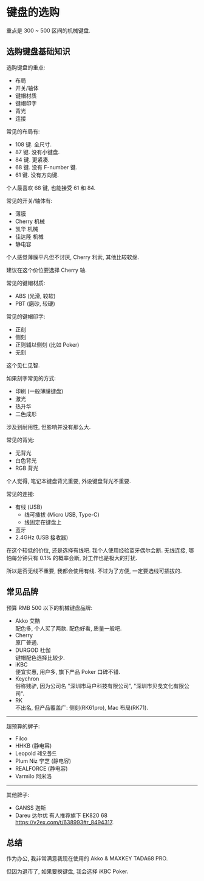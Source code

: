 # 键盘的选购

重点是 300 ~ 500 区间的机械键盘.

## 选购键盘基础知识

选购键盘的重点:

- 布局
- 开关/轴体
- 键帽材质
- 键帽印字
- 背光
- 连接

常见的布局有:

- 108 键. 全尺寸.
- 87 键. 没有小键盘.
- 84 键. 更紧凑.
- 68 键. 没有 F-number 键.
- 61 键. 没有方向键.

个人最喜欢 68 键, 也能接受 61 和 84.

常见的开关/轴体有:

- 薄膜
- Cherry 机械
- 凯华 机械
- 佳达隆 机械
- 静电容

个人感觉薄膜平凡但不讨厌, Cherry 利索, 其他比较软绵.

建议在这个价位要选择 Cherry 轴.

常见的键帽材质:

- ABS (光滑, 较软)
- PBT (磨砂, 较硬)

常见的键帽印字:

- 正刻
- 侧刻
- 正则辅以侧刻 (比如 Poker)
- 无刻

这个见仁见智.

如果刻字常见的方式:

- 印刷 (一般薄膜键盘)
- 激光
- 热升华
- 二色成形

涉及到耐用性, 但影响并没有那么大.

常见的背光:

- 无背光
- 白色背光
- RGB 背光

个人觉得, 笔记本键盘背光重要, 外设键盘背光不重要.

常见的连接:

- 有线 (USB)
  - 线可插拔 (Micro USB, Type-C)
  - 线固定在键盘上
- 蓝牙
- 2.4GHz (USB 接收器)

在这个较低的价位, 还是选择有线吧. 我个人使用经验蓝牙偶尔会断.
无线连接, 哪怕每分钟只有 0.1% 的概率会断, 对工作也是极大的打扰.

所以是否无线不重要, 我都会使用有线. 不过为了方便, 一定要选线可插拔的.

## 常见品牌

预算 RMB 500 以下的机械键盘品牌:

- Akko 艾酷  
  配色多, 个人买了两款. 配色好看, 质量一般吧.
- Cherry  
  原厂普通.
- DURGOD 杜伽  
  键帽配色选择比较少.
- iKBC  
  便宜实惠, 用户多, 旗下产品 Poker 口碑不错.
- Keychron  
  俗称贱驴, 因为公司名 "深圳市马户科技有限公司", "深圳市贝戋文化有限公司".
- RK  
  不出名, 但产品覆盖广: 侧刻(RK61pro), Mac 布局(RK71).

---

超预算的牌子:

- Filco
- HHKB (静电容)
- Leopold 레오폴드
- Plum Niz 宁芝 (静电容)
- REALFORCE (静电容)
- Varmilo 阿米洛

---

其他牌子:

- GANSS 迦斯
- Dareu 达尔优
  有人推荐旗下 EK820 68 <https://v2ex.com/t/638993#r_8494317>.

## 总结

作为办公, 我非常满意我现在使用的 Akko & MAXKEY TADA68 PRO.

但因为退市了, 如果要换键盘, 我会选择 iKBC Poker.
